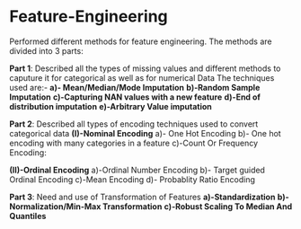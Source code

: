 # Feature-Engineering
Performed different methods for feature engineering.
The methods are divided into 3 parts:

**Part 1**: Described all the types of missing values and different methods to caputure it for categorical as well as for numerical Data
The techniques used are:-
**a)- Mean/Median/Mode Imputation**
**b)-Random Sample Imputation**
**c)-Capturing NAN values with a new feature**
**d)-End of distribution imputation**
**e)-Arbitrary Value imputation**
 
 **Part 2**: Described all types of encoding techniques used to convert categorical data
 **(I)-Nominal Encoding**
  a)- One Hot Encoding
  b)- One hot encoding with many categories in a feature
  c)-Count Or Frequency Encoding:
  
  **(II)-Ordinal Encoding**
  a)-Ordinal Number Encoding
  b)- Target guided Ordinal Encoding
  c)-Mean Encoding
  d)- Probablity Ratio Encoding
  
  **Part 3**: Need and use of Transformation of Features
  **a)-Standardization**
  **b)-Normalization/Min-Max Transformation**
  **c)-Robust Scaling To Median And Quantiles**
